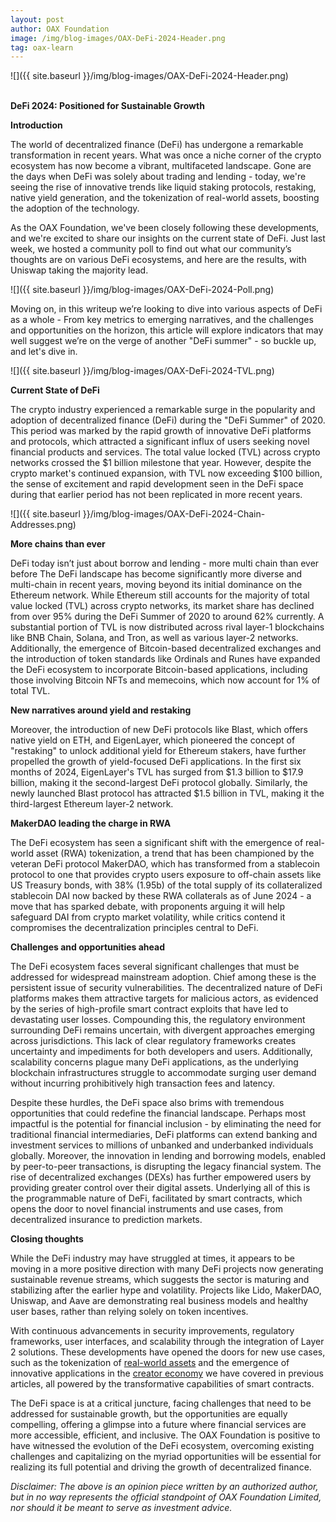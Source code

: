 ```yaml
---
layout: post
author: OAX Foundation
image: /img/blog-images/OAX-DeFi-2024-Header.png
tag: oax-learn
---
```


![]({{ site.baseurl }}/img/blog-images/OAX-DeFi-2024-Header.png)

<br><b>DeFi 2024: Positioned for Sustainable Growth</b>

<b>Introduction</b>

The world of decentralized finance (DeFi) has undergone a remarkable transformation in recent years. What was once a niche corner of the crypto ecosystem has now become a vibrant, multifaceted landscape. Gone are the days when DeFi was solely about trading and lending - today, we're seeing the rise of innovative trends like liquid staking protocols, restaking, native yield generation, and the tokenization of real-world assets, boosting the adoption of the technology.

As the OAX Foundation, we've been closely following these developments, and we're excited to share our insights on the current state of DeFi. Just last week, we hosted a community poll to find out what our community’s thoughts are on various DeFi ecosystems, and here are the results, with Uniswap taking the majority lead. 

![]({{ site.baseurl }}/img/blog-images/OAX-DeFi-2024-Poll.png)

Moving on, in this writeup we’re looking to dive into various aspects of DeFi as a whole - From key metrics to emerging narratives, and the challenges and opportunities on the horizon, this article will explore indicators that may well suggest we’re on the verge of another "DeFi summer" - so buckle up, and let's dive in.

![]({{ site.baseurl }}/img/blog-images/OAX-DeFi-2024-TVL.png)

<b>Current State of DeFi</b>

The crypto industry experienced a remarkable surge in the popularity and adoption of decentralized finance (DeFi) during the "DeFi Summer" of 2020. This period was marked by the rapid growth of innovative DeFi platforms and protocols, which attracted a significant influx of users seeking novel financial products and services. The total value locked (TVL) across crypto networks crossed the $1 billion milestone that year. However, despite the crypto market's continued expansion, with TVL now exceeding $100 billion, the sense of excitement and rapid development seen in the DeFi space during that earlier period has not been replicated in more recent years.

![]({{ site.baseurl }}/img/blog-images/OAX-DeFi-2024-Chain-Addresses.png)

<b>More chains than ever</b>

DeFi today isn’t just about borrow and lending - more multi chain than ever before
The DeFi landscape has become significantly more diverse and multi-chain in recent years, moving beyond its initial dominance on the Ethereum network. While Ethereum still accounts for the majority of total value locked (TVL) across crypto networks, its market share has declined from over 95% during the DeFi Summer of 2020 to around 62% currently. A substantial portion of TVL is now distributed across rival layer-1 blockchains like BNB Chain, Solana, and Tron, as well as various layer-2 networks. Additionally, the emergence of Bitcoin-based decentralized exchanges and the introduction of token standards like Ordinals and Runes have expanded the DeFi ecosystem to incorporate Bitcoin-based applications, including those involving Bitcoin NFTs and memecoins, which now account for 1% of total TVL.

<b>New narratives around yield and restaking</b>

Moreover, the introduction of new DeFi protocols like Blast, which offers native yield on ETH, and EigenLayer, which pioneered the concept of "restaking" to unlock additional yield for Ethereum stakers, have further propelled the growth of yield-focused DeFi applications. In the first six months of 2024, EigenLayer's TVL has surged from $1.3 billion to $17.9 billion, making it the second-largest DeFi protocol globally. Similarly, the newly launched Blast protocol has attracted $1.5 billion in TVL, making it the third-largest Ethereum layer-2 network.

<b>MakerDAO leading the charge in RWA</b>

The DeFi ecosystem has seen a significant shift with the emergence of real-world asset (RWA) tokenization, a trend that has been championed by the veteran DeFi protocol MakerDAO, which has transformed from a stablecoin protocol to one that provides crypto users exposure to off-chain assets like US Treasury bonds, with 38% (1.95b) of the total supply of its collateralized stablecoin DAI now backed by these RWA collaterals as of June 2024 - a move that has sparked debate, with proponents arguing it will help safeguard DAI from crypto market volatility, while critics contend it compromises the decentralization principles central to DeFi.

<b>Challenges and opportunities ahead</b>

The DeFi ecosystem faces several significant challenges that must be addressed for widespread mainstream adoption. Chief among these is the persistent issue of security vulnerabilities. The decentralized nature of DeFi platforms makes them attractive targets for malicious actors, as evidenced by the series of high-profile smart contract exploits that have led to devastating user losses. Compounding this, the regulatory environment surrounding DeFi remains uncertain, with divergent approaches emerging across jurisdictions. This lack of clear regulatory frameworks creates uncertainty and impediments for both developers and users. Additionally, scalability concerns plague many DeFi applications, as the underlying blockchain infrastructures struggle to accommodate surging user demand without incurring prohibitively high transaction fees and latency.

Despite these hurdles, the DeFi space also brims with tremendous opportunities that could redefine the financial landscape. Perhaps most impactful is the potential for financial inclusion - by eliminating the need for traditional financial intermediaries, DeFi platforms can extend banking and investment services to millions of unbanked and underbanked individuals globally. Moreover, the innovation in lending and borrowing models, enabled by peer-to-peer transactions, is disrupting the legacy financial system. The rise of decentralized exchanges (DEXs) has further empowered users by providing greater control over their digital assets. Underlying all of this is the programmable nature of DeFi, facilitated by smart contracts, which opens the door to novel financial instruments and use cases, from decentralized insurance to prediction markets.

<b>Closing thoughts</b>

While the DeFi industry may have struggled at times, it appears to be moving in a more positive direction with many DeFi projects now generating sustainable revenue streams, which suggests the sector is maturing and stabilizing after the earlier hype and volatility. Projects like Lido, MakerDAO, Uniswap, and Aave are demonstrating real business models and healthy user bases, rather than relying solely on token incentives. 

With continuous advancements in security improvements, regulatory frameworks, user interfaces, and scalability through the integration of Layer 2 solutions. These developments have opened the doors for new use cases, such as the tokenization of <a href="https://www.oax.org/2024/07/10/Part-Two-of-A-Look-at-Real-World-Assets.html">real-world assets</a> and the emergence of innovative applications in the <a href="https://www.oax.org/2024/06/12/Part-Two-of-Shining-the-Spotlight-on-SocialFi.html">creator economy</a> we have covered in previous articles, all powered by the transformative capabilities of smart contracts.

The DeFi space is at a critical juncture, facing challenges that need to be addressed for sustainable growth, but the opportunities are equally compelling, offering a glimpse into a future where financial services are more accessible, efficient, and inclusive. The OAX Foundation is positive to have witnessed the evolution of the DeFi ecosystem, overcoming existing challenges and capitalizing on the myriad opportunities will be essential for realizing its full potential and driving the growth of decentralized finance. 

<i>Disclaimer: The above is an opinion piece written by an authorized author, but in no way represents the official standpoint of OAX Foundation Limited, nor should it be meant to serve as investment advice.</i>

